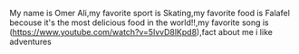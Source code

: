 My name is Omer Ali,my favorite sport is Skating,my favorite food is Falafel becouse it's the most delicious food in the world!!,my favorite song is (https://www.youtube.com/watch?v=5lvvD8lKpd8),fact about me i like adventures
